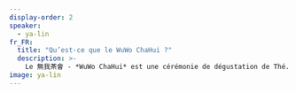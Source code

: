 ```yaml
---
display-order: 2
speaker:
  - ya-lin
fr_FR:
  title: "Qu’est-ce que le WuWo ChaHui ?"
  description: >-
    Le 無我茶會 - *WuWo ChaHui* est une cérémonie de dégustation de Thé. L’intention est portée sur le mot « 無 - *Wu* » qui signifie en chinois « sans ou non », associé au mot « 我 - *Wo* » voulant dire « je ». Le *WuWo ChaHui* désigne ainsi une cérémonie autour du thé, dans lequel le « Moi » est effacé au profit du partage. Chacun·e emmène ses ustensiles pour faire du thé : une thermos remplie d’eau chaude, une théière, une verseuse et quatre tasses. On s’assoie en cercle, on prépare et partage le Thé. Pour clôturer, on écoute un morceau de musique ou on peut faire une courte méditation ensemble.
image: ya-lin
---
```

